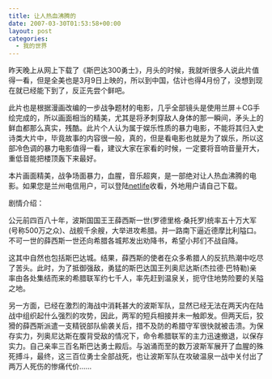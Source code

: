 ```yaml
---
title: 让人热血沸腾的
date: 2007-03-30T01:53:58+00:00
layout: post
categories:
  - 我的世界
---
```


昨天晚上从网上下载了《斯巴达300勇士》，月头的时候，我就听很多人说此片值得一看，但是全美也是3月9日上映的，所以到中国，估计也得4月份了，没想到现在就已经能下到了，反正先尝个鲜吧。

此片也是根据漫画改编的一步战争题材的电影，几乎全部镜头是使用兰屏＋CG手绘完成的，所以画面相当的精美，尤其是将矛刺穿敌人身体的那一瞬间，矛头上的鲜血都那么真实，残酷。此片个人认为属于娱乐性质的暴力电影，不能将其归入史诗类大片中，毕竟故事的内容很一般，真的，但是看电影也就是为了娱乐，所以这部冷色调的暴力电影值得一看，建议大家在家看的时候，一定要将音响音量开大，重低音能把楼顶轰下来最好。

本片画面精美，战争场面暴力，血腥，音乐超爽，是一部绝对让人热血沸腾的电影。如果您是兰州电信用户，可以登陆[netlife](http://bbs.netlife.tv/dispbbs.asp?boardID=166&ID=173718&page=1)收看，外地用户请自己下载。
<!--more-->

剧情介绍：

公元前四百八十年，波斯国国王王薛西斯一世(罗德里格·桑托罗)统率五十万大军(号称500万之众)、战舰千余艘，大举进攻希腊。并一路南下逼近德摩比利隘口。不可一世的薛西斯一世还向希腊各城邦发出劝降书，希望小邦们不战自降。

这其中自然也包括斯巴达城。结果，薛西斯的使者在众多希腊人的反抗热潮中吃尽了苦头。此时，为了抵御强敌，勇猛的斯巴达国王列奥尼达斯(杰拉德·巴特勒)亲率由各处集结而来的希腊联军约七千人，率先赶到温泉关，扼守住地势险要的关隘之地。

另一方面，已经在激烈的海战中消耗甚大的波斯军队，显然已经无法在两天内在陆战中组织起什么强烈的攻势，因此，两军的短兵相接并未一触即发。但两天后，狡猾的薛西斯派遣一支精锐部队偷袭关后，措不及防的希腊守军很快就被击溃。为保存实力，列奥尼达斯在腹背受敌的情况下，命令希腊联军的主力迅速撤退，以保存实力。自己亲率三百名斯巴达勇士殿后。与汹涌而至的数万波斯军展开了血腥的殊死搏斗，最终，这三百位勇士全部战死，也让波斯军队在攻破温泉一战中关付出了两万人死伤的惨痛代价……

